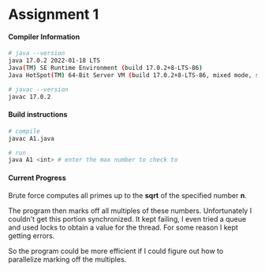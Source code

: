 # Assignment 1

#### Compiler Information
```bash
# java --version
java 17.0.2 2022-01-18 LTS
Java(TM) SE Runtime Environment (build 17.0.2+8-LTS-86)
Java HotSpot(TM) 64-Bit Server VM (build 17.0.2+8-LTS-86, mixed mode, sharing)

# javac --version
javac 17.0.2
```

#### Build instructions
```bash
# compile
javac A1.java

# run
java A1 <int> # enter the max number to check to
```

#### Current Progress
Brute force computes all primes up to the **sqrt** of the specified number **n**.

The program then marks off all multiples of these numbers. Unfortunately I couldn't get this portion synchronized. It kept failing, I even tried a queue and used locks to obtain a value for the thread. For some reason I kept getting errors.

So the program could be more efficient if I could figure out how to parallelize marking off the multiples.